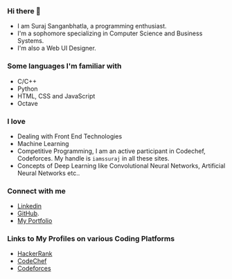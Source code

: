 ### Hi there 👋
* I am Suraj Sanganbhatla, a programming enthusiast.
* I'm a sophomore specializing in Computer Science and Business Systems.
* I'm also a Web UI Designer.

### Some languages I'm familiar with
* C/C++
* Python
* HTML, CSS and JavaScript
* Octave

### I love
* Dealing with Front End Technologies
* Machine Learning
* Competitive Programming, I am an active participant in Codechef, Codeforces. My handle is `iamssuraj` in all these sites.
* Concepts of Deep Learning like Convolutional Neural Networks, Artificial Neural Networks etc..


### Connect with me

- [Linkedin](https://www.linkedin.com/in/iamssuraj/)
- [GitHub](https://github.com/iamssuraj).
- [My Portfolio](https://iamssuraj.netlify.app/)

### Links to My Profiles on various Coding Platforms
- [HackerRank](https://www.hackerrank.com/iamssuraj?hr_r=1)
- [CodeChef](https://www.codechef.com/users/iamssuraj)
- [Codeforces](https://codeforces.com/profile/iamssuraj)
